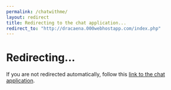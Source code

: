 ```yaml
---
permalink: /chatwithme/
layout: redirect
title: Redirecting to the chat application...
redirect_to: "http://dracaena.000webhostapp.com/index.php"
---
```


# Redirecting...

If you are not redirected automatically, follow this [link to the chat application](https://dracaena.000webhostapp.com/index.php).